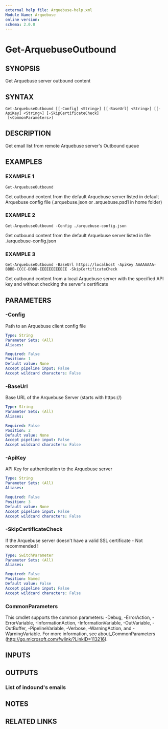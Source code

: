 ```yaml
---
external help file: Arquebuse-help.xml
Module Name: Arquebuse
online version:
schema: 2.0.0
---
```


# Get-ArquebuseOutbound

## SYNOPSIS
Get Arquebuse server outbound content

## SYNTAX

```
Get-ArquebuseOutbound [[-Config] <String>] [[-BaseUrl] <String>] [[-ApiKey] <String>] [-SkipCertificateCheck]
 [<CommonParameters>]
```

## DESCRIPTION
Get email list from remote Arquebuse server's Outbound queue

## EXAMPLES

### EXAMPLE 1
```
Get-ArquebuseOutbound
```

Get outbound content from the default Arquebuse server listed in default Arquebuse config file (.arquebuse.json or .arquebuse.psd1 in home folder)

### EXAMPLE 2
```
Get-ArquebuseOutbound -Config ./arquebuse-config.json
```

Get outbound content from the default Arquebuse server listed in file ./arquebuse-config.json

### EXAMPLE 3
```
Get-ArquebuseOutbound -BaseUrl https://localhost -ApiKey AAAAAAAA-BBBB-CCCC-DDDD-EEEEEEEEEEEE -SkipCertificateCheck
```

Get outbound content from a local Arquebuse server with the specified API key and without checking the server's certificate

## PARAMETERS

### -Config
Path to an Arquebuse client config file

```yaml
Type: String
Parameter Sets: (All)
Aliases:

Required: False
Position: 1
Default value: None
Accept pipeline input: False
Accept wildcard characters: False
```

### -BaseUrl
Base URL of the Arquebuse Server (starts with https://)

```yaml
Type: String
Parameter Sets: (All)
Aliases:

Required: False
Position: 2
Default value: None
Accept pipeline input: False
Accept wildcard characters: False
```

### -ApiKey
API Key for authentication to the Arquebuse server

```yaml
Type: String
Parameter Sets: (All)
Aliases:

Required: False
Position: 3
Default value: None
Accept pipeline input: False
Accept wildcard characters: False
```

### -SkipCertificateCheck
If the Arquebuse server doesn't have a valid SSL certificate - Not recommended !

```yaml
Type: SwitchParameter
Parameter Sets: (All)
Aliases:

Required: False
Position: Named
Default value: False
Accept pipeline input: False
Accept wildcard characters: False
```

### CommonParameters
This cmdlet supports the common parameters: -Debug, -ErrorAction, -ErrorVariable, -InformationAction, -InformationVariable, -OutVariable, -OutBuffer, -PipelineVariable, -Verbose, -WarningAction, and -WarningVariable.
For more information, see about_CommonParameters (http://go.microsoft.com/fwlink/?LinkID=113216).

## INPUTS

## OUTPUTS

### List of indound's emails
## NOTES

## RELATED LINKS
